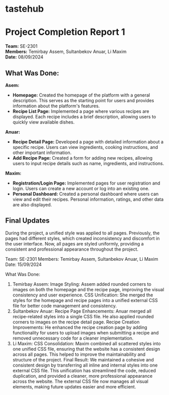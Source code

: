 # tastehub
# Project Completion Report 1

**Team:** SE-2301  
**Members:** Temirbay Assem, Sultanbekov Anuar, Li Maxim  
**Date:** 08/09/2024

## What Was Done:

**Asem:**
- **Homepage:** Created the homepage of the platform with a general description. This serves as the starting point for users and provides information about the platform's features.
- **Recipe List Page:** Implemented a page where various recipes are displayed. Each recipe includes a brief description, allowing users to quickly view available dishes.

**Anuar:**
- **Recipe Detail Page:** Developed a page with detailed information about a specific recipe. Users can view ingredients, cooking instructions, and other important information.
- **Add Recipe Page:** Created a form for adding new recipes, allowing users to input recipe details such as name, ingredients, and instructions.

**Maxim:**
- **Registration/Login Page:** Implemented pages for user registration and login. Users can create a new account or log into an existing one.
- **Personal Dashboard:** Created a personal dashboard where users can view and edit their recipes. Personal information, ratings, and other data are also displayed.

## Final Updates
During the project, a unified style was applied to all pages. Previously, the pages had different styles, which created inconsistency and discomfort in the user interface. Now, all pages are styled uniformly, providing a consistent and professional appearance throughout the project.

Team: SE-2301
Members: Temirbay Assem, Sultanbekov Anuar, Li Maxim
Date: 15/09/2024

What Was Done:
1. Temirbay Assem:
   Image Styling: Assem added rounded corners to images on both the homepage and the recipe page, improving the visual consistency and user experience.
   CSS Unification: She merged the styles for the homepage and recipe pages into a unified external CSS file for better code management and consistency.
2. Sultanbekov Anuar:
   Recipe Page Enhancements: Anuar merged all recipe-related styles into a single CSS file. He also applied rounded corners to images on the recipe detail page.
   Recipe Creation Improvements: He enhanced the recipe creation page by adding functionality for users to upload images when submitting a recipe and removed unnecessary code for a cleaner implementation.
3. Li Maxim:
   CSS Consolidation: Maxim combined all scattered styles into one unified CSS file, ensuring that the website has a consistent design across all pages. This helped to improve the maintainability and structure of the project.
   Final Result:
   We maintained a cohesive and consistent design by transferring all inline and internal styles into one external CSS file. This unification has streamlined the code, reduced duplication, and provided a cleaner, more professional appearance across the website. The external CSS file now manages all visual elements, making future updates easier and more efficient.